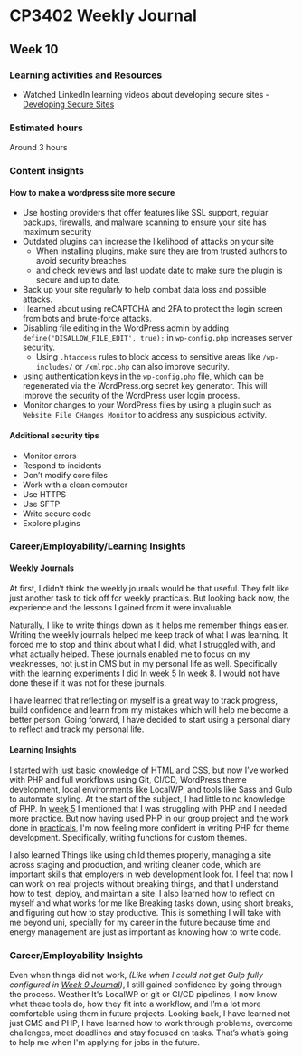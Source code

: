 # CP3402 Weekly Journal

## Week 10

### Learning activities and Resources
- Watched LinkedIn learning videos about developing secure sites - [Developing Secure Sites](https://www.linkedin.com/learning/wordpress-developing-secure-sites/welcome?u=2223545)


### Estimated hours

Around 3 hours

### Content insights
#### How to make a wordpress site more secure
- Use hosting providers that offer features like SSL support, regular backups, firewalls, and malware scanning to ensure your site has maximum security
- Outdated plugins can increase the likelihood of attacks on your site
  - When installing plugins, make sure they are from trusted authors to avoid security breaches.
  - and check reviews and last update date to make sure the plugin is secure and up to date.
- Back up your site regularly to help combat data loss and possible attacks.
- I learned about using reCAPTCHA and 2FA to protect the login screen from bots and brute-force attacks.
- Disabling file editing in the WordPress admin by adding ``define('DISALLOW_FILE_EDIT', true);`` in ``wp-config.php`` increases server security.
  - Using ``.htaccess`` rules to block access to sensitive areas like ``/wp-includes/`` or ``/xmlrpc.php`` can also improve security.
- using authentication keys in the ``wp-config.php`` file, which can be regenerated via the WordPress.org secret key generator. This will improve the security of the WordPress user login process.
- Monitor changes to your WordPress files by using a plugin such as ``Website File CHanges Monitor`` to address any suspicious activity.
#### Additional security tips
- Monitor errors
- Respond to incidents
- Don’t modify core files
- Work with a clean computer
- Use HTTPS
- Use SFTP
- Write secure code
- Explore plugins

### Career/Employability/Learning Insights
#### Weekly Journals
At first, I didn’t think the weekly journals would be that useful.
They felt like just another task to tick off for weekly practicals.
But looking back now, the experience and the lessons I gained from it were invaluable.

Naturally, I like to write things down as it helps me remember things easier.
Writing the weekly journals helped me keep track of what I was learning.
It forced me to stop and think about what I did, what I struggled with, and what actually helped.
These journals enabled me to focus on my weaknesses, not just in CMS but in my personal life as well.
Specifically with the learning experiments I did In [week 5](week_05_journal.md) In [week 8](week_08_journal.md).
I would not have done these if it was not for these journals.

I have learned that reflecting on myself is a great way to track progress,
build confidence and learn from my mistakes which will help me become a better person.
Going forward, I have decided to start using a personal diary to reflect and track my personal life.

#### Learning Insights
I started with just basic knowledge of HTML and CSS,
but now I’ve worked with PHP and full workflows using Git, CI/CD, WordPress theme development,
local environments like LocalWP, and tools like Sass and Gulp to automate styling.
At the start of the subject, I had little to no knowledge of PHP.
In [week 5](week_05_journal.md) I mentioned that I was struggling with PHP and I needed more practice.
But now having used PHP in our [group project](https://github.com/cp3402-students/project-2025-tr1-jcua-team4/tree/main) and the work
done in [practicals](https://github.com/heshan8/CP3402_practicals_2025),
I'm now feeling more confident in writing PHP for theme development.
Specifically, writing functions for custom themes.

I also learned Things like using child themes properly, managing a site across staging and production,
and writing cleaner code, which are important skills that employers in web development look for.
I feel that now I can work on real projects without breaking things,
and that I understand how to test, deploy, and maintain a site.
I also learned how to reflect on myself and what works for me like Breaking tasks down,
using short breaks, and figuring out how to stay productive.
This is something
I will take with me beyond uni, specially for my career in the future
because time and energy management are just as important as knowing how to write code.

### Career/Employability Insights
Even when things did not work, *(Like when I could not get Gulp fully configured in [Week 9 Journal](week_09_journal.md))*,
I still gained confidence by going through the process.
Weather It's LocalWP or git or CI/CD pipelines,
I now know what these tools do, how they fit into a workflow, and I’m a lot more comfortable using them in future projects.
Looking back, I have learned not just CMS and PHP, I have learned how to work through problems,
overcome challenges, meet deadlines and stay focused on tasks.
That’s what’s going to help me when I'm applying for jobs in the future.